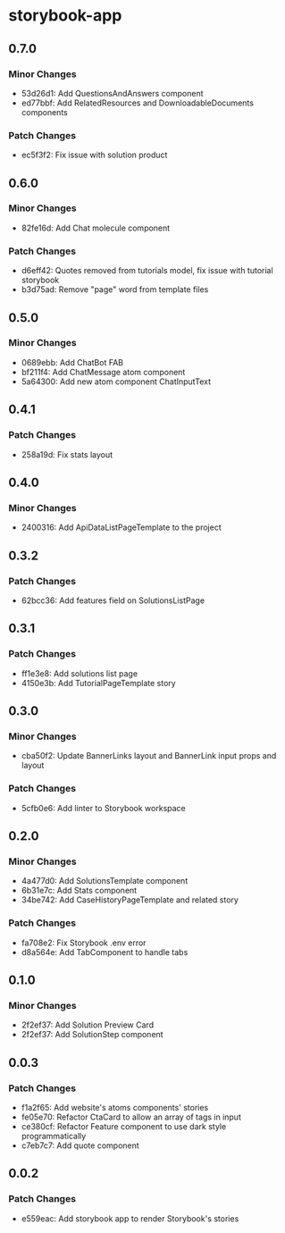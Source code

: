 # storybook-app

## 0.7.0

### Minor Changes

- 53d26d1: Add QuestionsAndAnswers component
- ed77bbf: Add RelatedResources and DownloadableDocuments components

### Patch Changes

- ec5f3f2: Fix issue with solution product

## 0.6.0

### Minor Changes

- 82fe16d: Add Chat molecule component

### Patch Changes

- d6eff42: Quotes removed from tutorials model, fix issue with tutorial storybook
- b3d75ad: Remove "page" word from template files

## 0.5.0

### Minor Changes

- 0689ebb: Add ChatBot FAB
- bf211f4: Add ChatMessage atom component
- 5a64300: Add new atom component ChatInputText

## 0.4.1

### Patch Changes

- 258a19d: Fix stats layout

## 0.4.0

### Minor Changes

- 2400316: Add ApiDataListPageTemplate to the project

## 0.3.2

### Patch Changes

- 62bcc36: Add features field on SolutionsListPage

## 0.3.1

### Patch Changes

- ff1e3e8: Add solutions list page
- 4150e3b: Add TutorialPageTemplate story

## 0.3.0

### Minor Changes

- cba50f2: Update BannerLinks layout and BannerLink input props and layout

### Patch Changes

- 5cfb0e6: Add linter to Storybook workspace

## 0.2.0

### Minor Changes

- 4a477d0: Add SolutionsTemplate component
- 6b31e7c: Add Stats component
- 34be742: Add CaseHistoryPageTemplate and related story

### Patch Changes

- fa708e2: Fix Storybook .env error
- d8a564e: Add TabComponent to handle tabs

## 0.1.0

### Minor Changes

- 2f2ef37: Add Solution Preview Card
- 2f2ef37: Add SolutionStep component

## 0.0.3

### Patch Changes

- f1a2f65: Add website's atoms components' stories
- fe05e70: Refactor CtaCard to allow an array of tags in input
- ce380cf: Refactor Feature component to use dark style programmatically
- c7eb7c7: Add quote component

## 0.0.2

### Patch Changes

- e559eac: Add storybook app to render Storybook's stories
